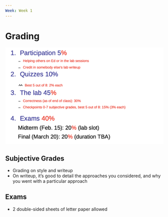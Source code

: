 ```yaml
---
Week: Week 1
---
```

# Grading

![Untitled 137.png](../../attachments/Untitled%20137.png)

## Subjective Grades

- Grading on style and writeup
- On writeup, it’s good to detail the approaches you considered, and why you went with a particular approach

## Exams

- 2 double-sided sheets of letter paper allowed